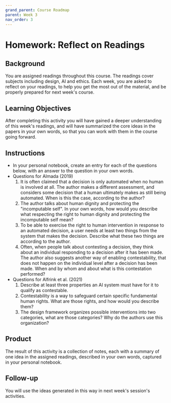 ```yaml
---
grand_parent: Course Roadmap
parent: Week 3
nav_order: 3
---
```


# Homework: Reflect on Readings

## Background

You are assigned readings throughout this course. The readings cover subjects including design, AI and ethics. Each week, you are asked to reflect on your readings, to help you get the most out of the material, and be properly prepared for next week's course. 

## Learning Objectives

After completing this activity you will have gained a deeper understanding of this week's readings, and will have summarized the core ideas in the papers in your own words, so that you can work with them in the course going forward.

## Instructions

-   In your personal notebook, create an entry for each of the questions below, with an answer to the question in your own words.
-   Questions for Almada (2019)
    1.  It is often claimed that a decision is only automated when no human is involved at all. The author makes a different assessment, and considers some decision that a human ultimately makes as still being automated. When is this the case, according to the author?
    2.  The author talks about human dignity and protecting the "incomputable self". In your own words, how would you describe what respecting the right to human dignity and protecting the incomputable self mean?
    3.  To be able to exercise the right to human intervention in response to an automated decision, a user needs at least two things from the system that makes the decision. Describe what these two things are according to the author.
    4.  Often, when people talk about contesting a decision, they think about an individual responding to a decision after it has been made. The author also suggests another way of enabling contestability, that does not happen on the individual level after a decision has been made. When and by whom and about what is this contestation performed?
-   Questions for Alfrink et al. (2021)
    1.  Describe at least three properties an AI system must have for it to qualify as contestable.
    2.  Contestability is a way to safeguard certain specific fundamental human rights. What are those rights, and how would you describe them?
    3.  The design framework organizes possible interventions into two categories, what are those categories? Why do the authors use this organization?

## Product

The result of this activity is a collection of notes, each with a summary of one idea in the assigned readings, described in your own words, captured in your personal notebook.

## Follow-up

You will use the ideas generated in this way in next week's session's activities.